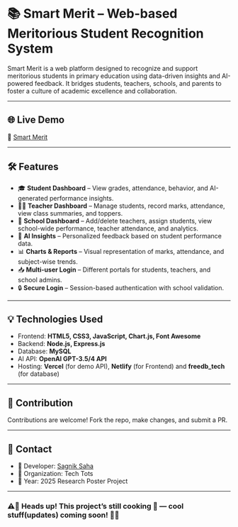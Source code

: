 # 📚 Smart Merit – Web-based Meritorious Student Recognition System
Smart Merit is a web platform designed to recognize and support meritorious students in primary education using data-driven insights and AI-powered feedback. It bridges students, teachers, schools, and parents to foster a culture of academic excellence and collaboration.

---

## 🌐 Live Demo

🔗 [Smart Merit](https://smartmerit.netlify.app)

---


## 🛠 Features

- 🎓 **Student Dashboard** – View grades, attendance, behavior, and AI-generated performance insights.
- 👨‍🏫 **Teacher Dashboard** – Manage students, record marks, attendance, view class summaries, and toppers.
- 🏫 **School Dashboard** – Add/delete teachers, assign students, view school-wide performance, teacher attendance, and analytics.
- 🤖 **AI Insights** – Personalized feedback based on student performance data.
- 📊 **Charts & Reports** – Visual representation of marks, attendance, and subject-wise trends.
- 📥 **Multi-user Login** – Different portals for students, teachers, and school admins.
- 🔒 **Secure Login** – Session-based authentication with school validation.

---


## 💡 Technologies Used

- Frontend: **HTML5, CSS3, JavaScript, Chart.js, Font Awesome**
- Backend: **Node.js, Express.js**
- Database: **MySQL**
- AI API: **OpenAI GPT-3.5/4 API**
- Hosting: **Vercel** (for demo API), **Netlify** (for Frontend) and **freedb_tech** (for database)

---

## 🙌 Contribution

Contributions are welcome! Fork the repo, make changes, and submit a PR.

---

## 📧 Contact

- 🔹 Developer: [Sagnik Saha](mailto:sahasagnik279@gmail.com)
- 🔹 Organization: Tech Tots
- 🔹 Year: 2025 Research Poster Project

---


### ⚠️🚧 Heads up! This project’s still cooking 🍳 — cool stuff(updates) coming soon! 🚀✨
